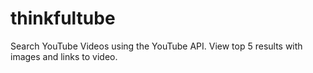 # thinkfultube

Search YouTube Videos using the YouTube API. View top 5 results with images and links to video.

